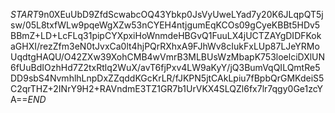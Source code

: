 $START$9n0XEuUbD9ZfdScwabcOQ43Ybkp0JsVyUweLYad7y20K6JLqpQT5jsw/05L8txfWLw9pqeWgXZw53nCYEH4ntjgumEqKCOs09gCyeKBBt5HDv5BBmZ+LD+LcFLq31pipCYXpxiHoWnmdeHBGvQ1FuuLX4jUCTZAYgDIDFKokaGHXI/rezZfm3eN0tJvxCa0lt4hjPQrRXhxA9FJhWv8cIukFxLUp87LJeYRMoUqdtgHAQU/O42ZXw39XohCMB4wVmrB3MLBUsWzMbapK753loelciDXlUN6fUuBdIOzhHd7Z2txRtlq2WuX/avT6fjPxv4LW9aKyY/jQ3BumVqQILQmtRe5DD9sbS4NvmhlhLnpDxZZqddKGcKrLR/fJKPN5jtCAkLpiu7fBpbQrGMKdeiS5C2qrTHZ+2INrY9H2+RAVndmE3TZ1GR7b1UrVKX4SLQZl6fx7lr7qgy0Ge1zcYA==$END$